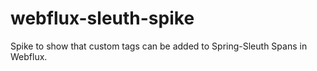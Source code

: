 # webflux-sleuth-spike
Spike to show that custom tags can be added to Spring-Sleuth Spans in Webflux.

